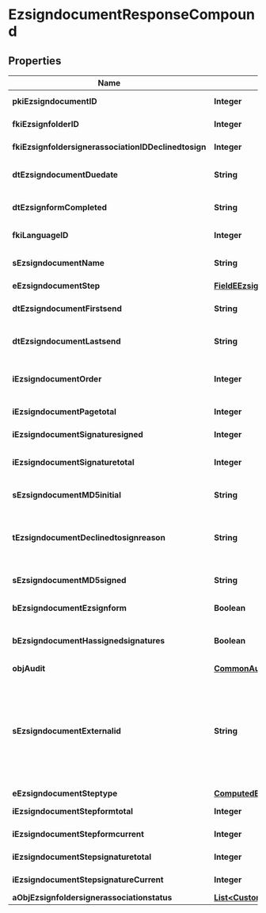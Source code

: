 

# EzsigndocumentResponseCompound

## Properties

Name | Type | Description | Notes
------------ | ------------- | ------------- | -------------
**pkiEzsigndocumentID** | **Integer** | The unique ID of the Ezsigndocument | 
**fkiEzsignfolderID** | **Integer** | The unique ID of the Ezsignfolder | 
**fkiEzsignfoldersignerassociationIDDeclinedtosign** | **Integer** | The unique ID of the Ezsignfoldersignerassociation |  [optional]
**dtEzsigndocumentDuedate** | **String** | The maximum date and time at which the Ezsigndocument can be signed. | 
**dtEzsignformCompleted** | **String** | The date and time at which the Ezsignform has been completed. |  [optional]
**fkiLanguageID** | **Integer** | The unique ID of the Language.  Valid values:  |Value|Description| |-|-| |1|French| |2|English| |  [optional]
**sEzsigndocumentName** | **String** | The name of the document that will be presented to Ezsignfoldersignerassociations | 
**eEzsigndocumentStep** | [**FieldEEzsigndocumentStep**](FieldEEzsigndocumentStep.md) |  | 
**dtEzsigndocumentFirstsend** | **String** | The date and time when the Ezsigndocument was first sent. |  [optional]
**dtEzsigndocumentLastsend** | **String** | The date and time when the Ezsigndocument was sent the last time. |  [optional]
**iEzsigndocumentOrder** | **Integer** | The order in which the Ezsigndocument will be presented to the signatory in the Ezsignfolder. | 
**iEzsigndocumentPagetotal** | **Integer** | The number of pages in the Ezsigndocument. | 
**iEzsigndocumentSignaturesigned** | **Integer** | The number of signatures that were signed in the document. | 
**iEzsigndocumentSignaturetotal** | **Integer** | The number of total signatures that were requested in the Ezsigndocument. | 
**sEzsigndocumentMD5initial** | **String** | MD5 Hash of the initial PDF Document before signatures were applied to it. |  [optional]
**tEzsigndocumentDeclinedtosignreason** | **String** | A custom text message that will contain the refusal message if the Ezsigndocument is declined to sign |  [optional]
**sEzsigndocumentMD5signed** | **String** | MD5 Hash of the final PDF Document after all signatures were applied to it. |  [optional]
**bEzsigndocumentEzsignform** | **Boolean** | If the Ezsigndocument contains an Ezsignform or not |  [optional]
**bEzsigndocumentHassignedsignatures** | **Boolean** | If the Ezsigndocument contains signed signatures (From internal or external sources) |  [optional]
**objAudit** | [**CommonAudit**](CommonAudit.md) |  |  [optional]
**sEzsigndocumentExternalid** | **String** | This field can be used to store an External ID from the client&#39;s system.  Anything can be stored in this field, it will never be evaluated by the eZmax system and will be returned AS-IS.  To store multiple values, consider using a JSON formatted structure, a URL encoded string, a CSV or any other custom format.  |  [optional]
**eEzsigndocumentSteptype** | [**ComputedEEzsigndocumentSteptype**](ComputedEEzsigndocumentSteptype.md) |  | 
**iEzsigndocumentStepformtotal** | **Integer** | The total number of steps in the form filling phase | 
**iEzsigndocumentStepformcurrent** | **Integer** | The current step in the form filling phase | 
**iEzsigndocumentStepsignaturetotal** | **Integer** | The total number of steps in the signature filling phase | 
**iEzsigndocumentStepsignatureCurrent** | **Integer** | The current step in the signature phase | 
**aObjEzsignfoldersignerassociationstatus** | [**List&lt;CustomEzsignfoldersignerassociationstatusResponse&gt;**](CustomEzsignfoldersignerassociationstatusResponse.md) |  | 




